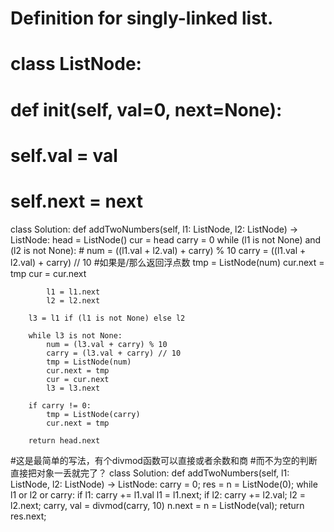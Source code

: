 # Definition for singly-linked list.
# class ListNode:
#     def __init__(self, val=0, next=None):
#         self.val = val
#         self.next = next
class Solution:
    def addTwoNumbers(self, l1: ListNode, l2: ListNode) -> ListNode:
        head = ListNode()
        cur = head
        carry = 0
        while (l1 is not None) and (l2 is not None): #
            num = ((l1.val + l2.val) + carry) % 10
            carry = ((l1.val + l2.val) + carry) // 10 #如果是/那么返回浮点数
            tmp = ListNode(num)
            cur.next = tmp
            cur = cur.next
            
            l1 = l1.next
            l2 = l2.next
        
        l3 = l1 if (l1 is not None) else l2
        
        while l3 is not None:
            num = (l3.val + carry) % 10
            carry = (l3.val + carry) // 10
            tmp = ListNode(num)
            cur.next = tmp
            cur = cur.next
            l3 = l3.next
            
        if carry != 0:
            tmp = ListNode(carry)
            cur.next = tmp
        
        return head.next
		
#这是最简单的写法，有个divmod函数可以直接或者余数和商
#而不为空的判断直接把对象一丢就完了？
class Solution:
    def addTwoNumbers(self, l1: ListNode, l2: ListNode) -> ListNode:
        carry = 0;
        res = n = ListNode(0);
        while l1 or l2 or carry:
            if l1:
                carry += l1.val
                l1 = l1.next;
            if l2:
                carry += l2.val;
                l2 = l2.next;
            carry, val = divmod(carry, 10)
            n.next = n = ListNode(val);
        return res.next;
            